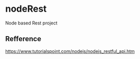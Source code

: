 # nodeRest
Node based Rest project

## Refference
https://www.tutorialspoint.com/nodejs/nodejs_restful_api.htm
